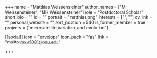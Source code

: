 +++
name = "Matthias Weissensteiner"
author_names = ["M Weissensteiner", "MH Weissensteiner"]
role = "Postdoctoral Scholar"
short_bio = ""
id = ""
portrait = "matthias.png"
interests = ["", ""]
cv_link = ""
personal_website = ""
sort_position = 540
is_former_member = true
projects = ["microsatellite_variation_and_evolution"]

[[social]]
    icon = "envelope"
    icon_pack = "fas"
    link = "mailto:mxw1081@psu.edu"

+++

